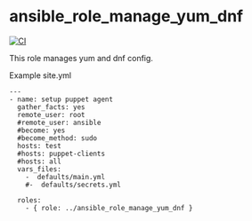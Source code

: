 ansible_role_manage_yum_dnf
=========


[![CI](https://github.com/habbis/ansible_role_manage_yum_dnf/workflows/CI/badge.svg)](https://github.com/habbis/ansible_role_manage_yum_dnf/actions?query=workflow%3ACI)

This role manages yum and dnf config. 

Example site.yml

```
---
- name: setup puppet agent
  gather_facts: yes
  remote_user: root
  #remote_user: ansible
  #become: yes
  #become_method: sudo
  hosts: test
  #hosts: puppet-clients
  #hosts: all
  vars_files:
    -  defaults/main.yml
    #-  defaults/secrets.yml

  roles:
    - { role: ../ansible_role_manage_yum_dnf }
```
